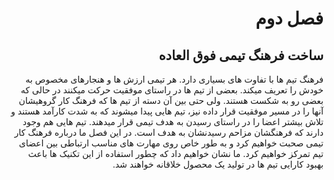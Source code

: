 <div dir="rtl">

# فصل دوم

## ساخت فرهنگ تیمی فوق العاده

فرهنگ تیم ها با تفاوت های بسیاری دارد. هر تیمی ارزش ها و هنجارهای مخصوص به خودش را تعریف میکند. بعضی از تیم ها در راستای موفقیت حرکت میکنند در حالی که بعضی رو به شکست هستند. ولی حتی بین آن دسته از تیم ها که فرهنگ کار گروهیشان آنها را در مسیر موفقیت قرار داده نیز، تیم هایی پیدا میشوند که به شدت کارآمد هستند و تلاش بیشتر اعضا را در راستای رسیدن به هدف تیمی قرار میدهند. تیم هایی هم وجود دارند که فرهنگشان مزاحم رسیدنشان به هدف است. در این فصل ما درباره فرهنگ کار تیمی صحبت خواهیم کرد و به طور خاص روی مهارت های مناسب ارتباطی بین اعضای تیم تمرکز خواهیم کرد. ما نشان خواهیم داد که چطور استفاده از این تکنیک ها باعث بهبود کارایی تیم ها در تولید یک محصول خلاقانه خواهند شد. 

</div>
